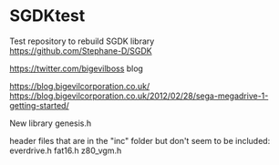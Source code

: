 # SGDKtest
Test repository to rebuild SGDK library
<br />
https://github.com/Stephane-D/SGDK


https://twitter.com/bigevilboss
blog

https://blog.bigevilcorporation.co.uk/
https://blog.bigevilcorporation.co.uk/2012/02/28/sega-megadrive-1-getting-started/


New library
genesis.h

header files that are in the "inc" folder but don't seem to be included:
everdrive.h
fat16.h
z80_vgm.h